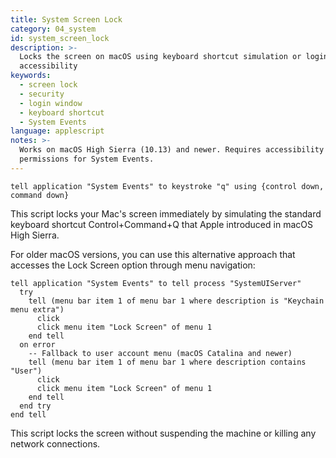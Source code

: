 ```yaml
---
title: System Screen Lock
category: 04_system
id: system_screen_lock
description: >-
  Locks the screen on macOS using keyboard shortcut simulation or login window
  accessibility
keywords:
  - screen lock
  - security
  - login window
  - keyboard shortcut
  - System Events
language: applescript
notes: >-
  Works on macOS High Sierra (10.13) and newer. Requires accessibility
  permissions for System Events.
---
```


```applescript
tell application "System Events" to keystroke "q" using {control down, command down}
```

This script locks your Mac's screen immediately by simulating the standard keyboard shortcut Control+Command+Q that Apple introduced in macOS High Sierra.

For older macOS versions, you can use this alternative approach that accesses the Lock Screen option through menu navigation:

```applescript
tell application "System Events" to tell process "SystemUIServer"
  try
    tell (menu bar item 1 of menu bar 1 where description is "Keychain menu extra")
      click
      click menu item "Lock Screen" of menu 1
    end tell
  on error
    -- Fallback to user account menu (macOS Catalina and newer)
    tell (menu bar item 1 of menu bar 1 where description contains "User")
      click
      click menu item "Lock Screen" of menu 1
    end tell
  end try
end tell
```

This script locks the screen without suspending the machine or killing any network connections.

